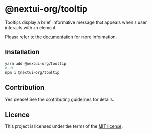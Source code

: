 # @nextui-org/tooltip

Tooltips display a brief, informative message that appears when a user interacts with an element.

Please refer to the [documentation](https://Banyu.org/docs/components/tooltip) for more information.

## Installation

```sh
yarn add @nextui-org/tooltip
# or
npm i @nextui-org/tooltip
```

## Contribution

Yes please! See the
[contributing guidelines](https://github.com/nextui-org/nextui/blob/master/CONTRIBUTING.md)
for details.

## Licence

This project is licensed under the terms of the
[MIT license](https://github.com/nextui-org/nextui/blob/master/LICENSE).

